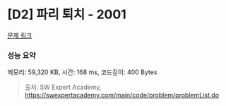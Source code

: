 # [D2] 파리 퇴치 - 2001 

[문제 링크](https://swexpertacademy.com/main/code/problem/problemDetail.do?contestProbId=AV5PzOCKAigDFAUq) 

### 성능 요약

메모리: 59,320 KB, 시간: 168 ms, 코드길이: 400 Bytes



> 출처: SW Expert Academy, https://swexpertacademy.com/main/code/problem/problemList.do